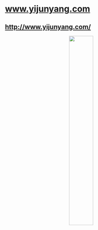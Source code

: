 # www.yijunyang.com
## <http://www.yijunyang.com/>

<p align="center"><img width="40%" src="images/my_website.png" /></p>

